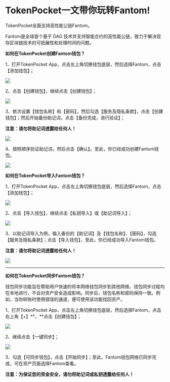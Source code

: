 # TokenPocket一文带你玩转Fantom!

TokenPocket全面支持高性能公链Fantom。

Fantom是全球首个基于 DAG 技术并支持智能合约的高性能公链，致力于解决现存区块链技术的可拓展性和处理时间的问题。

**如何在TokenPocket创建Fantom钱包？**

1、打开TokenPocket App，点击左上角切换钱包底层，然后选择Fantom，点击【添加钱包】；

![](<../../.gitbook/assets/1 (44).png>)

2、点击【创建钱包】，继续点击【创建钱包】；

![](<../../.gitbook/assets/2 (26).png>)

3、依次设置【钱包名称】和【密码】，然后勾选【服务及隐私条款】，点击【创建钱包】；然后开始备份助记词，点击【备份完成，进行验证】；

**注意：请勿将助记词透露给任何人！**

![](<../../.gitbook/assets/3 (22).png>)

4、按照顺序验证助记词，然后点击【确认】。至此，你已经成功创建Fantom钱包。

![](<../../.gitbook/assets/4 (11) (2).png>)

**如何在TokenPocket导入Fantom钱包？**

1、打开TokenPocket App，点击左上角切换钱包底层，然后选择Fantom，点击【添加钱包】；

![](<../../.gitbook/assets/5 (10).png>)

2、点击【导入钱包】，继续点击【私钥导入】或【助记词导入】；

![](<../../.gitbook/assets/6 (5).png>)

3、以助记词导入为例，输入备份的【助记词】及【钱包名称】、【密码】，勾选【服务及隐私条款】；点击【导入钱包】，至此，你已经成功导入Fantom钱包。

**注意：请勿将助记词透露给任何人！**

![](<../../.gitbook/assets/7 (4).png>)

****

**如何在TokenPocket同步Fantom钱包？**

钱包同步功能旨在帮助用户快速的将本网络钱包同步到其他网络，钱包同步过程均在本地进行，不会对资产安全造成影响。同步后，钱包名称和密码保持一致。例如，当你转账时使用错误的通道，便可使用该功能找回资产。

1、打开TokenPocket App，点击左上角切换钱包底层，然后选择Fantom，点击右上角【+】**，**点击【创建钱包】；

![](<../../.gitbook/assets/8 (4).png>)

2、继续点击【一键同步】；

![](<../../.gitbook/assets/9 (5).png>)

3、勾选【可同步钱包】，点击【开始同步】；至此，Fantom钱包网络已同步完成，可在资产页面选择Fantom查看。

**注意：为保证您的资金安全，请勿将助记词或私钥透露给任何人！**
